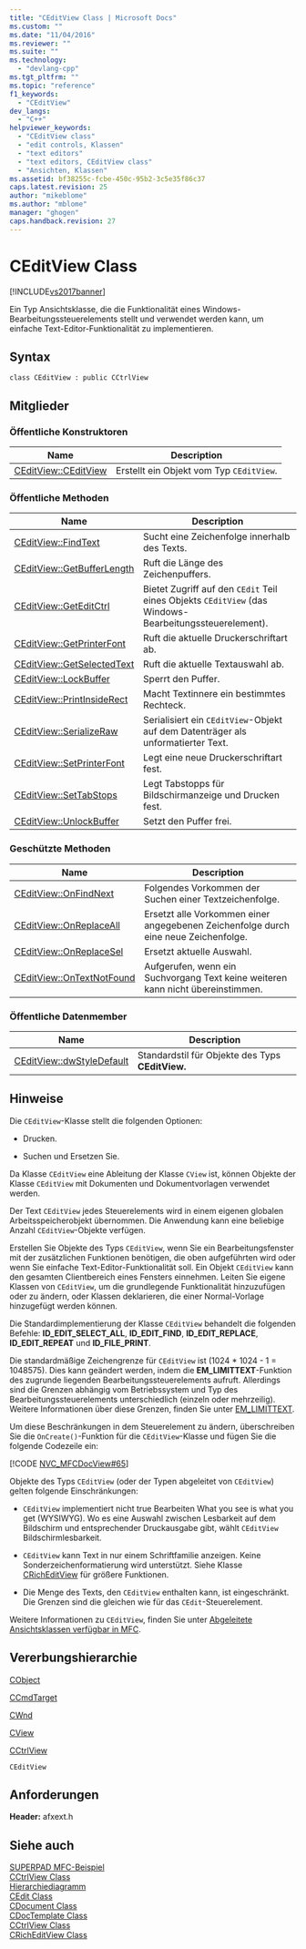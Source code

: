 ```yaml
---
title: "CEditView Class | Microsoft Docs"
ms.custom: ""
ms.date: "11/04/2016"
ms.reviewer: ""
ms.suite: ""
ms.technology: 
  - "devlang-cpp"
ms.tgt_pltfrm: ""
ms.topic: "reference"
f1_keywords: 
  - "CEditView"
dev_langs: 
  - "C++"
helpviewer_keywords: 
  - "CEditView class"
  - "edit controls, Klassen"
  - "text editors"
  - "text editors, CEditView class"
  - "Ansichten, Klassen"
ms.assetid: bf38255c-fcbe-450c-95b2-3c5e35f86c37
caps.latest.revision: 25
author: "mikeblome"
ms.author: "mblome"
manager: "ghogen"
caps.handback.revision: 27
---
```

# CEditView Class
[!INCLUDE[vs2017banner](../../assembler/inline/includes/vs2017banner.md)]

Ein Typ Ansichtsklasse, die die Funktionalität eines Windows\-Bearbeitungssteuerelements stellt und verwendet werden kann, um einfache Text\-Editor\-Funktionalität zu implementieren.  
  
## Syntax  
  
```  
class CEditView : public CCtrlView  
```  
  
## Mitglieder  
  
### Öffentliche Konstruktoren  
  
|Name|Description|  
|----------|-----------------|  
|[CEditView::CEditView](../Topic/CEditView::CEditView.md)|Erstellt ein Objekt vom Typ `CEditView`.|  
  
### Öffentliche Methoden  
  
|Name|Description|  
|----------|-----------------|  
|[CEditView::FindText](../Topic/CEditView::FindText.md)|Sucht eine Zeichenfolge innerhalb des Texts.|  
|[CEditView::GetBufferLength](../Topic/CEditView::GetBufferLength.md)|Ruft die Länge des Zeichenpuffers.|  
|[CEditView::GetEditCtrl](../Topic/CEditView::GetEditCtrl.md)|Bietet Zugriff auf den `CEdit` Teil eines Objekts `CEditView` \(das Windows\-Bearbeitungssteuerelement\).|  
|[CEditView::GetPrinterFont](../Topic/CEditView::GetPrinterFont.md)|Ruft die aktuelle Druckerschriftart ab.|  
|[CEditView::GetSelectedText](../Topic/CEditView::GetSelectedText.md)|Ruft die aktuelle Textauswahl ab.|  
|[CEditView::LockBuffer](../Topic/CEditView::LockBuffer.md)|Sperrt den Puffer.|  
|[CEditView::PrintInsideRect](../Topic/CEditView::PrintInsideRect.md)|Macht Textinnere ein bestimmtes Rechteck.|  
|[CEditView::SerializeRaw](../Topic/CEditView::SerializeRaw.md)|Serialisiert ein `CEditView`\-Objekt auf dem Datenträger als unformatierter Text.|  
|[CEditView::SetPrinterFont](../Topic/CEditView::SetPrinterFont.md)|Legt eine neue Druckerschriftart fest.|  
|[CEditView::SetTabStops](../Topic/CEditView::SetTabStops.md)|Legt Tabstopps für Bildschirmanzeige und Drucken fest.|  
|[CEditView::UnlockBuffer](../Topic/CEditView::UnlockBuffer.md)|Setzt den Puffer frei.|  
  
### Geschützte Methoden  
  
|Name|Description|  
|----------|-----------------|  
|[CEditView::OnFindNext](../Topic/CEditView::OnFindNext.md)|Folgendes Vorkommen der Suchen einer Textzeichenfolge.|  
|[CEditView::OnReplaceAll](../Topic/CEditView::OnReplaceAll.md)|Ersetzt alle Vorkommen einer angegebenen Zeichenfolge durch eine neue Zeichenfolge.|  
|[CEditView::OnReplaceSel](../Topic/CEditView::OnReplaceSel.md)|Ersetzt aktuelle Auswahl.|  
|[CEditView::OnTextNotFound](../Topic/CEditView::OnTextNotFound.md)|Aufgerufen, wenn ein Suchvorgang Text keine weiteren kann nicht übereinstimmen.|  
  
### Öffentliche Datenmember  
  
|Name|Description|  
|----------|-----------------|  
|[CEditView::dwStyleDefault](../Topic/CEditView::dwStyleDefault.md)|Standardstil für Objekte des Typs **CEditView.**|  
  
## Hinweise  
 Die `CEditView`\-Klasse stellt die folgenden Optionen:  
  
-   Drucken.  
  
-   Suchen und Ersetzen Sie.  
  
 Da Klasse `CEditView` eine Ableitung der Klasse `CView` ist, können Objekte der Klasse `CEditView` mit Dokumenten und Dokumentvorlagen verwendet werden.  
  
 Der Text `CEditView` jedes Steuerelements wird in einem eigenen globalen Arbeitsspeicherobjekt übernommen.  Die Anwendung kann eine beliebige Anzahl `CEditView`\-Objekte verfügen.  
  
 Erstellen Sie Objekte des Typs `CEditView`, wenn Sie ein Bearbeitungsfenster mit der zusätzlichen Funktionen benötigen, die oben aufgeführten wird oder wenn Sie einfache Text\-Editor\-Funktionalität soll.  Ein Objekt `CEditView` kann den gesamten Clientbereich eines Fensters einnehmen.  Leiten Sie eigene Klassen von `CEditView`, um die grundlegende Funktionalität hinzuzufügen oder zu ändern, oder Klassen deklarieren, die einer Normal\-Vorlage hinzugefügt werden können.  
  
 Die Standardimplementierung der Klasse `CEditView` behandelt die folgenden Befehle: **ID\_EDIT\_SELECT\_ALL**, **ID\_EDIT\_FIND**, **ID\_EDIT\_REPLACE**, **ID\_EDIT\_REPEAT** und **ID\_FILE\_PRINT**.  
  
 Die standardmäßige Zeichengrenze für `CEditView` ist \(1024 \* 1024 \- 1 \= 1048575\).  Dies kann geändert werden, indem die **EM\_LIMITTEXT**\-Funktion des zugrunde liegenden Bearbeitungssteuerelements aufruft.  Allerdings sind die Grenzen abhängig vom Betriebssystem und Typ des Bearbeitungssteuerelements unterschiedlich \(einzeln oder mehrzeilig\).  Weitere Informationen über diese Grenzen, finden Sie unter [EM\_LIMITTEXT](http://msdn.microsoft.com/library/windows/desktop/bb761607).  
  
 Um diese Beschränkungen in dem Steuerelement zu ändern, überschreiben Sie die `OnCreate()`\-Funktion für die `CEditView`\-Klasse und fügen Sie die folgende Codezeile ein:  
  
 [!CODE [NVC_MFCDocView#65](../CodeSnippet/VS_Snippets_Cpp/NVC_MFCDocView#65)]  
  
 Objekte des Typs `CEditView` \(oder der Typen abgeleitet von `CEditView`\) gelten folgende Einschränkungen:  
  
-   `CEditView` implementiert nicht true Bearbeiten What you see is what you get \(WYSIWYG\).  Wo es eine Auswahl zwischen Lesbarkeit auf dem Bildschirm und entsprechender Druckausgabe gibt, wählt `CEditView` Bildschirmlesbarkeit.  
  
-   `CEditView` kann Text in nur einem Schriftfamilie anzeigen.  Keine Sonderzeichenformatierung wird unterstützt.  Siehe Klasse [CRichEditView](../../mfc/reference/cricheditview-class.md) für größere Funktionen.  
  
-   Die Menge des Texts, den `CEditView` enthalten kann, ist eingeschränkt.  Die Grenzen sind die gleichen wie für das `CEdit`\-Steuerelement.  
  
 Weitere Informationen zu `CEditView`, finden Sie unter [Abgeleitete Ansichtsklassen verfügbar in MFC](../../mfc/derived-view-classes-available-in-mfc.md).  
  
## Vererbungshierarchie  
 [CObject](../../mfc/reference/cobject-class.md)  
  
 [CCmdTarget](../../mfc/reference/ccmdtarget-class.md)  
  
 [CWnd](../../mfc/reference/cwnd-class.md)  
  
 [CView](../../mfc/reference/cview-class.md)  
  
 [CCtrlView](../../mfc/reference/cctrlview-class.md)  
  
 `CEditView`  
  
## Anforderungen  
 **Header:** afxext.h  
  
## Siehe auch  
 [SUPERPAD MFC\-Beispiel](../../top/visual-cpp-samples.md)   
 [CCtrlView Class](../../mfc/reference/cctrlview-class.md)   
 [Hierarchiediagramm](../../mfc/hierarchy-chart.md)   
 [CEdit Class](../../mfc/reference/cedit-class.md)   
 [CDocument Class](../../mfc/reference/cdocument-class.md)   
 [CDocTemplate Class](../../mfc/reference/cdoctemplate-class.md)   
 [CCtrlView Class](../../mfc/reference/cctrlview-class.md)   
 [CRichEditView Class](../../mfc/reference/cricheditview-class.md)